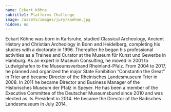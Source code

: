 ```yaml
---
name: Eckart Köhne
subtitle1: Platforms Challenge
image: /assets/images/jury/koehne.jpg
hidden: no
--- 
```

Eckart Köhne was born in Karlsruhe, studied Classical Archeology, Ancient History and Christian Archeology in Bonn and Heidelberg, completing his studies with a doctorate in 1996. Thereafter he began his professional activities as a Trainee and Curator at the Museum für Kunst und Gewerbe in Hamburg. As an expert in Museum Consulting, he moved in 2001 to Ludwigshafen to the Museumsverband Rheinland-Pfalz. From 2004 to 2017, he planned and organized the major State Exhibition “Constantin the Great” in Trier and became Director of the Rheinisches Landesmuseum Trier in 2008. In 2011 he became Director and Business Manager of the Historisches Museum der Pfalz in Speyer. He has been a member of the Executive Committee of the Deutscher Museumsbund since 2010 and was elected as its President in 2014. He became the Director of the Badisches Landesmuseum in July 2014.
